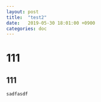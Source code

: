 ```yaml
---
layout: post
title:  "test2"
date:   2019-05-30 18:01:00 +0900
categories: doc
---
```


# 111
## 111

```
sadfasdf

```

